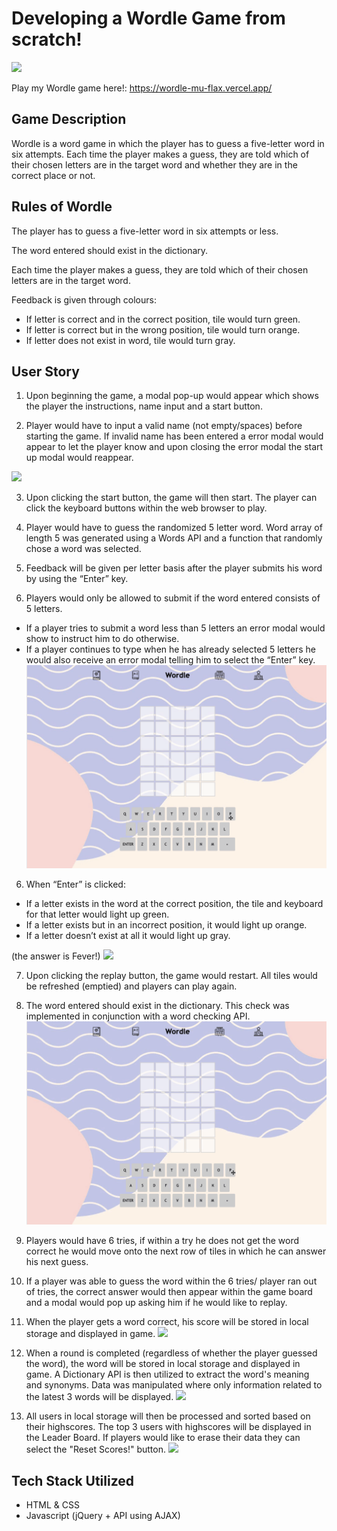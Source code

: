 # Developing a Wordle Game from scratch!

![](https://github.com/faithyeenxin/wordle/blob/main/gifs/wordle_start_up.gif)

Play my Wordle game here!: https://wordle-mu-flax.vercel.app/

## Game Description

Wordle is a word game in which the player has to guess a five-letter word in six attempts.
Each time the player makes a guess, they are told which of their chosen letters are in the target word and whether they are in the correct place or not.

## Rules of Wordle

The player has to guess a five-letter word in six attempts or less.

The word entered should exist in the dictionary.

Each time the player makes a guess, they are told which of their chosen letters are in the target word.

Feedback is given through colours:

- If letter is correct and in the correct position, tile would turn green.
- If letter is correct but in the wrong position, tile would turn orange.
- If letter does not exist in word, tile would turn gray.

## User Story

1. Upon beginning the game, a modal pop-up would appear which shows the player the instructions, name input and a start button.

2. Player would have to input a valid name (not empty/spaces) before starting the game.
   If invalid name has been entered a error modal would appear to let the player know and upon closing the error modal the start up modal would reappear.

![](https://github.com/faithyeenxin/wordle/blob/main/gifs/rejected_start.gif)

3. Upon clicking the start button, the game will then start. The player can click the keyboard buttons within the web browser to play.

4. Player would have to guess the randomized 5 letter word.
   Word array of length 5 was generated using a Words API and a function that randomly chose a word was selected.

5. Feedback will be given per letter basis after the player submits his word by using the “Enter” key.

6. Players would only be allowed to submit if the word entered consists of 5 letters.

- If a player tries to submit a word less than 5 letters an error modal would show to instruct him to do otherwise.
- If a player continues to type when he has already selected 5 letters he would also receive an error modal telling him to select the “Enter” key.
  ![](https://github.com/faithyeenxin/wordle/blob/main/gifs/submit_5_only.gif)

6. When “Enter” is clicked:

- If a letter exists in the word at the correct position, the tile and keyboard for that letter would light up green.
- If a letter exists but in an incorrect position, it would light up orange.
- If a letter doesn’t exist at all it would light up gray.

(the answer is Fever!)
![](https://github.com/faithyeenxin/wordle/blob/main/gifs/tile_feedback.gif)

7. Upon clicking the replay button, the game would restart. All tiles would be refreshed (emptied) and players can play again.

8. The word entered should exist in the dictionary. This check was implemented in conjunction with a word checking API.
   ![](https://github.com/faithyeenxin/wordle/blob/main/gifs/word_no_exist.gif)

9. Players would have 6 tries, if within a try he does not get the word correct he would move onto the next row of tiles in which he can answer his next guess.

10. If a player was able to guess the word within the 6 tries/ player ran out of tries, the correct answer would then appear within the game board and a modal would pop up asking him if he would like to replay.

11. When the player gets a word correct, his score will be stored in local storage and displayed in game.
    ![](https://github.com/faithyeenxin/wordle/blob/main/gifs/store_score.gif)
12. When a round is completed (regardless of whether the player guessed the word), the word will be stored in local storage and displayed in game.
    A Dictionary API is then utilized to extract the word's meaning and synonyms.
    Data was manipulated where only information related to the latest 3 words will be displayed.
    ![](https://github.com/faithyeenxin/wordle/blob/main/gifs/display_word_info.gif)

13. All users in local storage will then be processed and sorted based on their highscores. The top 3 users with highscores will be displayed in the Leader Board. If players would like to erase their data they can select the "Reset Scores!" button.
    ![](https://github.com/faithyeenxin/wordle/blob/main/gifs/leader_board.gif)

## Tech Stack Utilized

- HTML & CSS
- Javascript (jQuery + API using AJAX)
